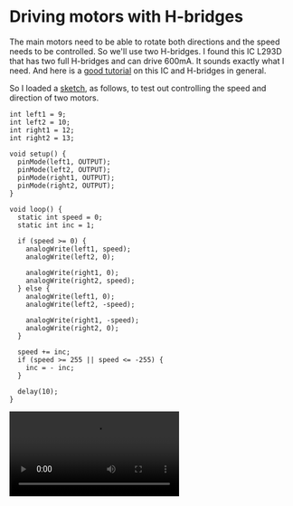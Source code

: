 # Driving motors with H-bridges

The main motors need to be able to rotate both directions and the speed needs to be controlled. So we'll use two H-bridges. I found this IC L293D that has two full H-bridges and can drive 600mA. It sounds exactly what I need. And here is a [good tutorial](https://lastminuteengineers.com/l293d-dc-motor-arduino-tutorial/) on this IC and H-bridges in general.

So I loaded a [sketch](./motor_hbridge/), as follows, to test out controlling the speed and direction of two motors.

```
int left1 = 9;
int left2 = 10;
int right1 = 12;
int right2 = 13;

void setup() {
  pinMode(left1, OUTPUT);
  pinMode(left2, OUTPUT);
  pinMode(right1, OUTPUT);
  pinMode(right2, OUTPUT);
}

void loop() {
  static int speed = 0;
  static int inc = 1;

  if (speed >= 0) {
    analogWrite(left1, speed);
    analogWrite(left2, 0);

    analogWrite(right1, 0);
    analogWrite(right2, speed);
  } else {
    analogWrite(left1, 0);
    analogWrite(left2, -speed);
    
    analogWrite(right1, -speed);
    analogWrite(right2, 0);
  }

  speed += inc;
  if (speed >= 255 || speed <= -255) {
    inc = - inc;
  }
  
  delay(10);
}
```

![h-bridge](IMG_0817.mov)